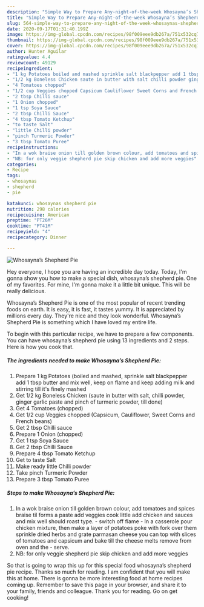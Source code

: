 ```yaml
---
description: "Simple Way to Prepare Any-night-of-the-week Whosayna’s Shepherd Pie"
title: "Simple Way to Prepare Any-night-of-the-week Whosayna’s Shepherd Pie"
slug: 564-simple-way-to-prepare-any-night-of-the-week-whosaynas-shepherd-pie
date: 2020-09-17T01:31:40.199Z
image: https://img-global.cpcdn.com/recipes/98f009eee9db267a/751x532cq70/whosaynas-shepherd-pie-recipe-main-photo.jpg
thumbnail: https://img-global.cpcdn.com/recipes/98f009eee9db267a/751x532cq70/whosaynas-shepherd-pie-recipe-main-photo.jpg
cover: https://img-global.cpcdn.com/recipes/98f009eee9db267a/751x532cq70/whosaynas-shepherd-pie-recipe-main-photo.jpg
author: Hunter Aguilar
ratingvalue: 4.4
reviewcount: 49129
recipeingredient:
- "1 kg Potatoes boiled and mashed sprinkle salt blackpepper add 1 tbsp butter and mix well keep on flame and keep adding milk and stirring till its finely mashed"
- "1/2 kg Boneless Chicken saute in butter with salt chilli powder ginger garlic paste and pinch of turmeric powder till done"
- "4 Tomatoes chopped"
- "1/2 cup Veggies chopped Capsicum Cauliflower Sweet Corns and French beans"
- "2 tbsp Chilli sauce"
- "1 Onion chopped"
- "1 tsp Soya Sauce"
- "2 tbsp Chilli Sauce"
- "4 tbsp Tomato Ketchup"
- "to taste Salt"
- "little Chilli powder"
- "pinch Turmeric Powder"
- "3 tbsp Tomato Puree"
recipeinstructions:
- "In a wok braise onion till golden brown colour, add tomatoes and spices braise til forms a paste add veggies cook little add chicken and sauces and mix well should roast type. switch off flame In a casserole pour chicken mixture, then make a layer of potatoes poke with fork over them sprinkle dried herbs and grate parmasan cheese you can top with slices of tomatoes and capsicum and bake till the cheese melts remove from oven and the serve."
- "NB: for only veggie shepherd pie skip chicken and add more veggies"
categories:
- Recipe
tags:
- whosaynas
- shepherd
- pie

katakunci: whosaynas shepherd pie 
nutrition: 298 calories
recipecuisine: American
preptime: "PT26M"
cooktime: "PT41M"
recipeyield: "4"
recipecategory: Dinner

---
```



![Whosayna’s Shepherd Pie](https://img-global.cpcdn.com/recipes/98f009eee9db267a/751x532cq70/whosaynas-shepherd-pie-recipe-main-photo.jpg)

Hey everyone, I hope you are having an incredible day today. Today, I'm gonna show you how to make a special dish, whosayna’s shepherd pie. One of my favorites. For mine, I'm gonna make it a little bit unique. This will be really delicious.



Whosayna’s Shepherd Pie is one of the most popular of recent trending foods on earth. It is easy, it is fast, it tastes yummy. It is appreciated by millions every day. They're nice and they look wonderful. Whosayna’s Shepherd Pie is something which I have loved my entire life.


To begin with this particular recipe, we have to prepare a few components. You can have whosayna’s shepherd pie using 13 ingredients and 2 steps. Here is how you cook that.

<!--inarticleads1-->

##### The ingredients needed to make Whosayna’s Shepherd Pie:

1. Prepare 1 kg Potatoes (boiled and mashed, sprinkle salt blackpepper add 1 tbsp butter and mix well, keep on flame and keep adding milk and stirring till it&#39;s finely mashed
1. Get 1/2 kg Boneless Chicken (saute in butter with salt, chilli powder, ginger garlic paste and pinch of turmeric powder, till done)
1. Get 4 Tomatoes (chopped)
1. Get 1/2 cup Veggies chopped (Capsicum, Cauliflower, Sweet Corns and French beans)
1. Get 2 tbsp Chilli sauce
1. Prepare 1 Onion (chopped)
1. Get 1 tsp Soya Sauce
1. Get 2 tbsp Chilli Sauce
1. Prepare 4 tbsp Tomato Ketchup
1. Get to taste Salt
1. Make ready little Chilli powder
1. Take pinch Turmeric Powder
1. Prepare 3 tbsp Tomato Puree




<!--inarticleads2-->

##### Steps to make Whosayna’s Shepherd Pie:

1. In a wok braise onion till golden brown colour, add tomatoes and spices braise til forms a paste add veggies cook little add chicken and sauces and mix well should roast type. - switch off flame - In a casserole pour chicken mixture, then make a layer of potatoes poke with fork over them sprinkle dried herbs and grate parmasan cheese you can top with slices of tomatoes and capsicum and bake till the cheese melts remove from oven and the - serve.
1. NB: for only veggie shepherd pie skip chicken and add more veggies




So that is going to wrap this up for this special food whosayna’s shepherd pie recipe. Thanks so much for reading. I am confident that you will make this at home. There is gonna be more interesting food at home recipes coming up. Remember to save this page in your browser, and share it to your family, friends and colleague. Thank you for reading. Go on get cooking!
